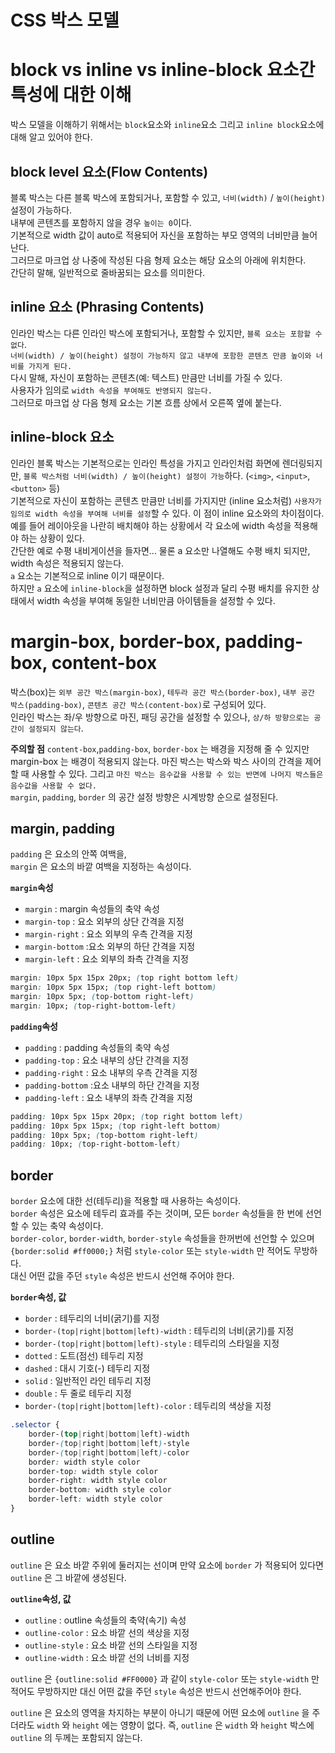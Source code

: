 # CSS 박스 모델

# block vs inline vs inline-block 요소간 특성에 대한 이해
박스 모델을 이해하기 위해서는 ```block```요소와 ```inline```요소 그리고 ```inline block```요소에 대해 알고 있어야 한다.

## block level 요소(Flow Contents)
블록 박스는 다른 블록 박스에 포함되거나, 포함할 수 있고, ```너비(width)``` / ```높이(height)``` 설정이 가능하다.    
내부에 콘텐츠를 포함하지 않을 경우 ```높이는 0```이다.    
기본적으로 width 값이 auto로 적용되어 자신을 포함하는 부모 영역의 너비만큼 늘어난다.    
그러므로 마크업 상 나중에 작성된 다음 형제 요소는 해당 요소의 아래에 위치한다.    
간단히 말해, 일반적으로 줄바꿈되는 요소를 의미한다.    

## inline 요소 (Phrasing Contents)
인라인 박스는 다른 인라인 박스에 포함되거나, 포함할 수 있지만, ```블록 요소는 포함할 수 없다```.    
```너비(width) / 높이(height) 설정이 가능하지 않고 내부에 포함한 콘텐츠 만큼 높이와 너비를 가지게 된다.```    
다시 말해, 자신이 포함하는 콘텐츠(예: 텍스트) 만큼만 너비를 가질 수 있다.    
사용자가 임의로 ```width 속성을 부여해도 반영되지 않는다.```    
그러므로 마크업 상 다음 형제 요소는 기본 흐름 상에서 오른쪽 옆에 붙는다.    

## inline-block 요소
인라인 블록 박스는 기본적으로는 인라인 특성을 가지고 인라인처럼 화면에 렌더링되지만, ```블록 박스처럼 너비(width) / 높이(height) 설정이 가능```하다. (```<img>```, ```<input>```, ```<button>``` 등)    
기본적으로 자신이 포함하는 콘텐츠 만큼만 너비를 가지지만 (inline 요소처럼) ```사용자가 임의로 width 속성을 부여해 너비를 설정```할 수 있다. 이 점이 inline 요소와의 차이점이다.    
예를 들어 레이아웃을 나란히 배치해야 하는 상황에서 각 요소에 width 속성을 적용해야 하는 상황이 있다.    
간단한 예로 수평 내비게이션을 들자면... 물론 a 요소만 나열해도 수평 배치 되지만, width 속성은 적용되지 않는다.    
```a``` 요소는 기본적으로 inline 이기 때문이다.    
하지만 ```a``` 요소에 ```inline-block```을 설정하면 block 설정과 달리 수평 배치를 유지한 상태에서 width 속성을 부여해 동일한 너비만큼 아이템들을 설정할 수 있다.    

# margin-box, border-box, padding-box, content-box
박스(box)는 ```외부 공간 박스(margin-box)```, ```테두라 공간 박스(border-box)```, ```내부 공간 박스(padding-box)```, ```콘텐츠 공간 박스(content-box)```로 구성되어 있다.    
인라인 박스는 좌/우 방향으로 마진, 패딩 공간을 설정할 수 있으나, ```상/하 방향으로는 공간이 설정되지 않는다```.

**주의할 점**
```content-box```,```padding-box```, ```border-box``` 는 배경을 지정해 줄 수 있지만 margin-box 는 배경이 적용되지 않는다.
마진 박스는 박스와 박스 사이의 간격을 제어할 때 사용할 수 있다.
그리고 ```마진 박스는 음수값을 사용할 수 있는 반면에 나머지 박스들은 음수값을 사용할 수 없다.```    
```margin```, ```padding```, ```border``` 의 공간 설정 방향은 시계방향 순으로 설정된다.

## margin, padding
```padding``` 은 요소의 안쪽 여백을,    
```margin``` 은 요소의 바깥 여백을 지정하는 속성이다.

**```margin```속성**
* ```margin``` : margin 속성들의 축약 속성
* ```margin-top``` : 요소 외부의 상단 간격을 지정
* ```margin-right``` : 요소 외부의 우측 간격을 지정
* ```margin-bottom``` :요소 외부의 하단 간격을 지정
* ```margin-left``` : 요소 외부의 좌측 간격을 지정

```css
margin: 10px 5px 15px 20px; (top right bottom left)
margin: 10px 5px 15px; (top right-left bottom)
margin: 10px 5px; (top-bottom right-left)
margin: 10px; (top-right-bottom-left)
```
**```padding```속성**
* ```padding``` : padding 속성들의 축약 속성
* ```padding-top``` : 요소 내부의 상단 간격을 지정
* ```padding-right``` : 요소 내부의 우측 간격을 지정
* ```padding-bottom``` :요소 내부의 하단 간격을 지정
* ```padding-left``` : 요소 내부의 좌측 간격을 지정

```css
padding: 10px 5px 15px 20px; (top right bottom left)
padding: 10px 5px 15px; (top right-left bottom)
padding: 10px 5px; (top-bottom right-left)
padding: 10px; (top-right-bottom-left)
```

## border
```border``` 요소에 대한 선(테두리)을 적용할 때 사용하는 속성이다.    
```border``` 속성은 요소에 테두리 효과를 주는 것이며, 모든 ```border``` 속성들을 한 번에 선언할 수 있는 축약 속성이다.    
```border-color```, ```border-width```, ```border-style``` 속성들을 한꺼번에 선언할 수 있으며 ```{border:solid #ff0000;}``` 처럼 ```style-color``` 또는 ```style-width``` 만 적어도 무방하다.    
대신 어떤 값을 주던 ```style``` 속성은 반드시 선언해 주어야 한다.    

**```border```속성, 값**
* ```border``` : 테두리의 너비(굵기)를 지정
* ```border-(top|right|bottom|left)-width``` : 테두리의 너비(굵기)를 지정
* ```border-(top|right|bottom|left)-style``` : 테두리의 스타일을 지정
* ```dotted``` : 도트(점선) 테두리 지정
* ```dashed``` : 대시 기호(-) 테두리 지정
* ```solid``` : 일반적인 라인 테두리 지정
* ```double``` : 두 줄로 테두리 지정
* ```border-(top|right|bottom|left)-color``` : 테두리의 색상을 지정

```css
.selector {
    border-(top|right|bottom|left)-width
    border-(top|right|bottom|left)-style
    border-(top|right|bottom|left)-color
    border: width style color
    border-top: width style color
    border-right: width style color
    border-bottom: width style color
    border-left: width style color
}
```

## outline
```outline``` 은 요소 바깥 주위에 둘러지는 선이며 만약 요소에 ```border``` 가 적용되어 있다면 ```outline``` 은 그 바깥에 생성된다.

**```outline```속성, 값**
* ```outline``` : outline 속성들의 축약(속기) 속성
* ```outline-color``` : 요소 바깥 선의 색상을 지정
* ```outline-style``` : 요소 바깥 선의 스타일을 지정
* ```outline-width``` : 요소 바깥 선의 너비를 지정

```outline``` 은 ```{outline:solid #FF0000}``` 과 같이 ```style-color``` 또는 ```style-width``` 만 적어도 무방하지만 대신 어떤 값을 주던 ```style``` 속성은 반드시 선언해주어야 한다.

```outline``` 은 요소의 영역을 차지하는 부분이 아니기 때문에 어떤 요소에 ```outline``` 을 주더라도 ```width``` 와 ```height``` 에는 영향이 없다.
즉, ```outline``` 은 ```width``` 와 ```height``` 박스에 ```outline``` 의 두께는 포함되지 않는다.
